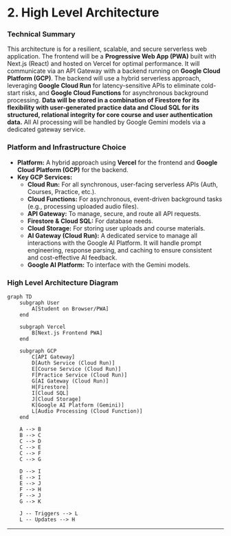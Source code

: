 # **2. High Level Architecture**

### **Technical Summary**

This architecture is for a resilient, scalable, and secure serverless web application. The frontend will be a **Progressive Web App (PWA)** built with Next.js (React) and hosted on Vercel for optimal performance. It will communicate via an API Gateway with a backend running on **Google Cloud Platform (GCP)**. The backend will use a hybrid serverless approach, leveraging **Google Cloud Run** for latency-sensitive APIs to eliminate cold-start risks, and **Google Cloud Functions** for asynchronous background processing. **Data will be stored in a combination of Firestore for its flexibility with user-generated practice data and Cloud SQL for its structured, relational integrity for core course and user authentication data.** All AI processing will be handled by Google Gemini models via a dedicated gateway service.

### **Platform and Infrastructure Choice**

  * **Platform:** A hybrid approach using **Vercel** for the frontend and **Google Cloud Platform (GCP)** for the backend.
  * **Key GCP Services:**
      * **Cloud Run:** For all synchronous, user-facing serverless APIs (Auth, Courses, Practice, etc.).
      * **Cloud Functions:** For asynchronous, event-driven background tasks (e.g., processing uploaded audio files).
      * **API Gateway:** To manage, secure, and route all API requests.
      * **Firestore & Cloud SQL:** For database needs.
      * **Cloud Storage:** For storing user uploads and course materials.
      * **AI Gateway (Cloud Run):** A dedicated service to manage all interactions with the Google AI Platform. It will handle prompt engineering, response parsing, and caching to ensure consistent and cost-effective AI feedback.
      * **Google AI Platform:** To interface with the Gemini models.

### **High Level Architecture Diagram**

```mermaid
graph TD
    subgraph User
        A[Student on Browser/PWA]
    end

    subgraph Vercel
        B[Next.js Frontend PWA]
    end

    subgraph GCP
        C[API Gateway]
        D[Auth Service (Cloud Run)]
        E[Course Service (Cloud Run)]
        F[Practice Service (Cloud Run)]
        G[AI Gateway (Cloud Run)]
        H[Firestore]
        I[Cloud SQL]
        J[Cloud Storage]
        K[Google AI Platform (Gemini)]
        L[Audio Processing (Cloud Function)]
    end

    A --> B
    B --> C
    C --> D
    C --> E
    C --> F
    C --> G
    
    D --> I
    E --> I
    E --> J
    F --> H
    F --> J
    G --> K
    
    J -- Triggers --> L
    L -- Updates --> H
```

-----
